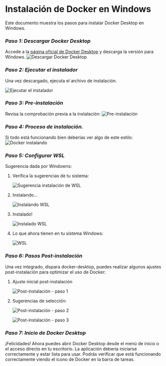 # Instalación de Docker en Windows

Este documento muestra los pasos para instalar Docker Desktop en Windows.

### ***Paso 1: Descargar Docker Desktop***

Accede a la [página oficial de Docker Desktop](https://www.docker.com/products/docker-desktop) y descarga la versión para Windows.
![Descargar Docker Desktop](img/install_docker/docker_download.png)

### ***Paso 2: Ejecutar el instalador***

Una vez descargado, ejecuta el archivo de instalación.

![Ejecutar el instalador](img/install_docker/docker_exe.png)

### ***Paso 3: Pre-instalación***

Revisa la comprobación previa a la instalación:
![Pre-instalación](img/install_docker/docker_pre_install.png)

### ***Paso 4: Proceso de instalación.***

Si todo está funcionando bien deberías ver algo de este estilo:
![Docker instalando](img/install_docker/docker_installed.png)

### ***Paso 5: Configurar WSL***

Sugerencia dada por Windowns:

1. Verifica la sugerencias de tu sistema:

   ![Sugerencia instalación de WSL](img/install_docker/docker_install_wsl.png)

2. Instalando...

   ![Instalando WSL](img/install_docker/docker_install_wsl2.png)

3. Instalado!

   ![Instalado WSL](img/install_docker/docker_install_wsl3.png)

4. Lo que ahora tienen en tu sistema Windows:

   ![WSL](img/install_docker/docker_install_wsl4.png)

### ***Paso 6: Pasos Post-instalación***

Una vez integrado, dispara docker-desktop, puedes realizar algunos ajustes post-instalación para optimizar el uso de Docker:

1. Ajuste inicial post-instalación

   ![Post-instalación - paso 1](img/install_docker/docker_post_install.png)

2. Sugerencias de selección:

   ![Post-instalación - paso 2](img/install_docker/docker_post_install2.png)


   ![Post-instalación - paso 3](img/install_docker/docker_post_install3.png)

### ***Paso 7: Inicio de Docker Desktop***

¡Felicidades! Ahora puedes abrir Docker Desktop desde el menú de inicio o el acceso directo en tu escritorio. La aplicación debería iniciarse correctamente y estar lista para usar. Podrás verificar que está funcionando correctamente viendo el icono de Docker en la barra de tareas.
